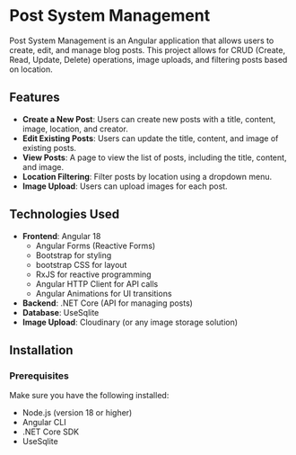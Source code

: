 # Post System Management

Post System Management is an Angular application that allows users to create, edit, and manage blog posts. This project allows for CRUD (Create, Read, Update, Delete) operations, image uploads, and filtering posts based on location.

## Features

- **Create a New Post**: Users can create new posts with a title, content, image, location, and creator.
- **Edit Existing Posts**: Users can update the title, content, and image of existing posts.
- **View Posts**: A page to view the list of posts, including the title, content, and image.
- **Location Filtering**: Filter posts by location using a dropdown menu.
- **Image Upload**: Users can upload images for each post.

## Technologies Used

- **Frontend**: Angular 18
  - Angular Forms (Reactive Forms)
  - Bootstrap for styling
  - bootstrap  CSS for layout
  - RxJS for reactive programming
  - Angular HTTP Client for API calls
  - Angular Animations for UI transitions
- **Backend**: .NET Core (API for managing posts)
- **Database**: UseSqlite
- **Image Upload**: Cloudinary (or any image storage solution)

## Installation

### Prerequisites

Make sure you have the following installed:

- Node.js (version 18 or higher)
- Angular CLI
- .NET Core SDK
- UseSqlite

